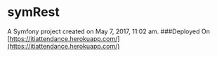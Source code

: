 symRest
=======

A Symfony project created on May 7, 2017, 11:02 am.
###Deployed On
[https://itiattendance.herokuapp.com/](https://itiattendance.herokuapp.com/)
